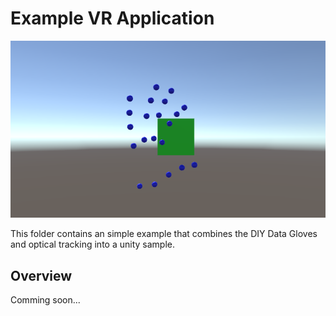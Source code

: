 # Example VR Application
![Build and Touch in Action](../img/sample-application.png)

This folder contains an simple example that combines the DIY Data Gloves and optical tracking into a unity sample.

## Overview
Comming soon...
